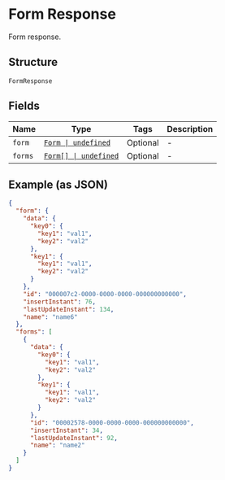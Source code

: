 
# Form Response

Form response.

## Structure

`FormResponse`

## Fields

| Name | Type | Tags | Description |
|  --- | --- | --- | --- |
| `form` | [`Form \| undefined`](../../doc/models/form.md) | Optional | - |
| `forms` | [`Form[] \| undefined`](../../doc/models/form.md) | Optional | - |

## Example (as JSON)

```json
{
  "form": {
    "data": {
      "key0": {
        "key1": "val1",
        "key2": "val2"
      },
      "key1": {
        "key1": "val1",
        "key2": "val2"
      }
    },
    "id": "000007c2-0000-0000-0000-000000000000",
    "insertInstant": 76,
    "lastUpdateInstant": 134,
    "name": "name6"
  },
  "forms": [
    {
      "data": {
        "key0": {
          "key1": "val1",
          "key2": "val2"
        },
        "key1": {
          "key1": "val1",
          "key2": "val2"
        }
      },
      "id": "00002578-0000-0000-0000-000000000000",
      "insertInstant": 34,
      "lastUpdateInstant": 92,
      "name": "name2"
    }
  ]
}
```

